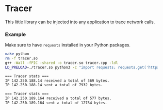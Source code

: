 # Tracer

This little library can be injected into any application to trace
network calls.

### Example

Make sure to have `requests` installed in your Python packages.

```bash
make python
rm -f tracer.so
g++ -Wall -fPIC -shared -o tracer.so tracer.cpp -ldl
LD_PRELOAD=./tracer.so python3 -c "import requests; requests.get('https://google.com')"

=== Tracer stats ===
IP 142.250.188.14 received a total of 569 bytes.
IP 142.250.188.14 sent a total of 7932 bytes.

=== Tracer stats ===
IP 142.250.189.164 received a total of 577 bytes.
IP 142.250.189.164 sent a total of 12734 bytes.
```